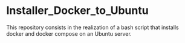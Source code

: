 # Installer_Docker_to_Ubuntu
This repository consists in the realization of a bash script that installs docker and docker compose on an Ubuntu server. 
